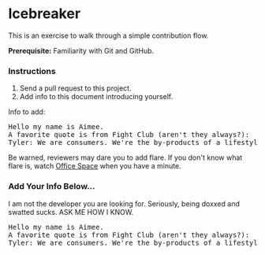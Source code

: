 # Icebreaker

This is an exercise to walk through a simple contribution flow.

**Prerequisite:** Familiarity with Git and GitHub.

### Instructions

1. Send a pull request to this project.
2. Add info to this document introducing yourself.

Info to add:

<pre>
Hello my name is Aimee.
A favorite quote is from Fight Club (aren't they always?):
Tyler: We are consumers. We're the by-products of a lifestyle obsession.
</pre>

Be warned, reviewers may dare you to add flare. If you don't know what flare is, watch [Office Space](https://en.wikipedia.org/wiki/Office_Space) when you have a minute.

### Add Your Info Below...

I am not the developer you are looking for.
Seriously, being doxxed and swatted sucks. 
ASK ME HOW I KNOW.

<pre>
Hello my name is Aimee.
A favorite quote is from Fight Club (aren't they always?):
Tyler: We are consumers. We're the by-products of a lifestyle obsession.
<pre>
